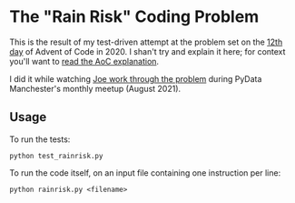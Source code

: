 # The "Rain Risk" Coding Problem

This is the result of my test-driven attempt at the problem set on the [12th day] of Advent of Code in 2020. I shan't try and explain it here; for context you'll want to [read the AoC explanation][12th day].

I did it while watching [Joe work through the problem] during PyData Manchester's monthly meetup (August 2021).

[12th day]: https://adventofcode.com/2020/day/12
[Joe work through the problem]: https://www.youtube.com/watch?v=G7Sm2vzZjZg

## Usage

To run the tests:

    python test_rainrisk.py

To run the code itself, on an input file containing one instruction per line:

    python rainrisk.py <filename>
